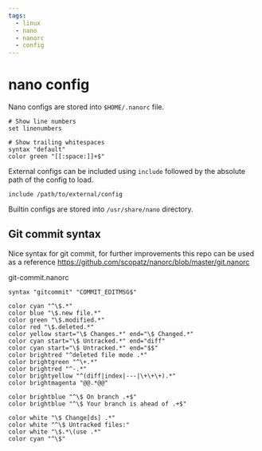 ```yaml
---
tags:
  - linux
  - nano
  - nanorc
  - config
---
```


# nano config

Nano configs are stored into `$HOME/.nanorc` file.

```nanorc
# Show line numbers
set linenumbers
  
# Show trailing whitespaces
syntax "default"
color green "[[:space:]]+$"
```

External configs can be included using `include` followed by the absolute path of the config to load.

```nanorc
include /path/to/external/config
```

Builtin configs are stored into `/usr/share/nano` directory.


## Git commit syntax

Nice syntax for git commit, for further improvements this repo can be used as a reference https://github.com/scopatz/nanorc/blob/master/git.nanorc

git-commit.nanorc

```nanorc
syntax "gitcommit" "COMMIT_EDITMSG$"
  
color cyan "^\$.*"
color blue "\$.new file.*"
color green "\$.modified.*"
color red "\$.deleted.*"
color yellow start="\$ Changes.*" end="\$ Changed.*"
color cyan start="\$ Untracked.*" end="diff"
color cyan start="\$ Untracked.*" end="$$"
color brightred "^deleted file mode .*"
color brightgreen "^\+.*"
color brightred "^-.*"
color brightyellow "^(diff|index|---|\+\+\+).*"
color brightmagenta "@@.*@@"

color brightblue "^\$ On branch .+$"
color brightblue "^\$ Your branch is ahead of .+$"

color white "\$ Change[ds] .*"
color white "^\$ Untracked files:"
color white "\$.*\(use .*"
color cyan "^\$"
```
